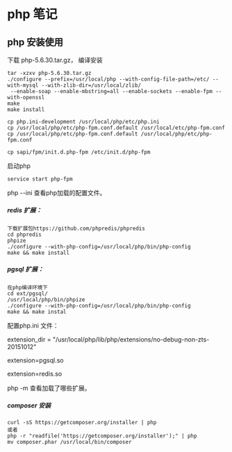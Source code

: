 # php 笔记

## php 安装使用

下载 php-5.6.30.tar.gz， 编译安装

```
tar -xzxv php-5.6.30.tar.gz
./configure --prefix=/usr/local/php --with-config-file-path=/etc/ --with-mysql --with-zlib-dir=/usr/local/zlib/
 --enable-soap --enable-mbstring=all --enable-sockets --enable-fpm --with-openssl
make
make install

cp php.ini-development /usr/local/php/etc/php.ini
cp /usr/local/php/etc/php-fpm.conf.default /usr/local/etc/php-fpm.conf
cp /usr/local/php/etc/php-fpm.conf.default /usr/local/php/etc/php-fpm.conf

cp sapi/fpm/init.d.php-fpm /etc/init.d/php-fpm
```

启动php

```
service start php-fpm
```

php --ini 查看php加载的配置文件。

##### redis 扩展：

```
下载扩展包https://github.com/phpredis/phpredis
cd phpredis
phpize
./configure --with-php-config=/usr/local/php/bin/php-config
make && make install
```

##### pgsql 扩展：

```
在php编译环境下
cd ext/pgsql/
/usr/local/php/bin/phpize
./configure --with-php-config=/usr/local/php/bin/php-config
make && make instal
```

配置php.ini 文件：

extension\_dir = "/usr/local/php/lib/php/extensions/no-debug-non-zts-20151012"

extension=pgsql.so

extension=redis.so

php -m 查看加载了哪些扩展。

##### composer 安装

```
curl -sS https://getcomposer.org/installer | php
或者
php -r "readfile('https://getcomposer.org/installer');" | php
mv composer.phar /usr/local/bin/composer
```



